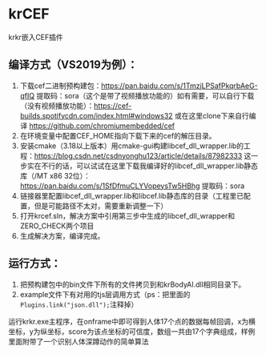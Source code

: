 # krCEF
krkr嵌入CEF插件

## 编译方式（VS2019为例）：

1. 下载cef二进制预构建包：https://pan.baidu.com/s/1TmzjLPSafPkqrbAeG-qfIQ 提取码：sora（这个是带了视频播放功能的）如有需要，可以自行下载（没有视频播放功能）：https://cef-builds.spotifycdn.com/index.html#windows32 或在这里clone下来自行编译 https://github.com/chromiumembedded/cef
2. 在环境变量中配置CEF_HOME指向下载下来的cef的解压目录。
3. 安装cmake（3.18以上版本）用cmake-gui构建libcef_dll_wrapper.lib的工程：https://blog.csdn.net/csdnyonghu123/article/details/87982333 这一步实在不行的话，可以试试在这里下载我编译好的libcef_dll_wrapper.lib静态库（/MT x86 32位）：https://pan.baidu.com/s/1SfDfmuCLYVopeysTw5HBhg 提取码：sora
4. 链接器里配置libcef_dll_wrapper.lib和libcef.lib静态库的目录（工程里已配置，但是可能路径不太对，需要重新调整一下）
5. 打开krcef.sln，解决方案中引用第三步中生成的libcef_dll_wrapper和ZERO_CHECK两个项目
4. 生成解决方案，编译完成。

## 运行方式：

1. 把预构建包中的bin文件下所有的文件拷贝到和krBodyAI.dll相同目录下。
2. example文件下有对用的tjs层调用方式（ps：把里面的`Plugins.link("json.dll");`注释掉）

运行krkr.exe主程序，在onframe中即可得到人体17个点的数据每帧回调，x为横坐标，y为纵坐标，score为该点坐标的可信度，数组一共由17个字典组成，样例里面附带了一个识别人体深蹲动作的简单算法